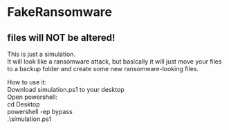 # FakeRansomware

<h2>files will <b>NOT</b> be altered!</h2>


This is just a simulation.<br>
It will look like a ransomware attack, but basically it will just move your files to a backup folder and create some new ransomware-looking files.

How to use it:<br>
Download simulation.ps1 to your desktop<br>
Open powershell:<br>
    cd Desktop<br>
    powershell -ep bypass<br>
    .\simulation.ps1<br>
